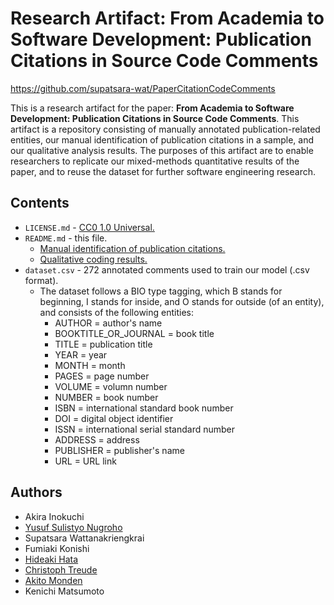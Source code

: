 # Research Artifact: From Academia to Software Development: Publication Citations in Source Code Comments

https://github.com/supatsara-wat/PaperCitationCodeComments

This is a research artifact for the paper: **From Academia to Software Development: Publication Citations in Source Code Comments**. This artifact is a repository consisting of manually annotated publication-related entities, our manual identification of publication citations in a sample, and our qualitative analysis results. The purposes of this artifact are to enable researchers to replicate our mixed-methods quantitative results of the paper, and to reuse the dataset for further software engineering research.

## Contents
* `LICENSE.md` - [CC0 1.0 Universal.](https://creativecommons.org/publicdomain/zero/1.0/)
* `README.md` - this file.
  * [Manual identification of publication citations.](https://docs.google.com/spreadsheets/d/e/2PACX-1vQbTS2W0Im6wArUgS8g0pgBX5iV3uqGPcQ-W5UJwKNYpJyvhmUuUx7FSO8VbcVCJZpLZ2LmM3cYQ_31/pubhtml?gid=0&single=true)
  * [Qualitative coding results.](https://docs.google.com/spreadsheets/d/e/2PACX-1vRtfzcI0u5p6aGJeHJrezJXz4r6V3jFGG6cypOHprYsAqzv23iXQ_b0IbEmbONvkVfj6yrWb0jDHcpE/pubhtml?gid=0&single=true)
* `dataset.csv` - 272 annotated comments used to train our model (.csv format).
  * The dataset follows a BIO type tagging, which B stands for beginning, I stands for inside, and O stands for outside (of an entity), and consists of the following entities:
    * AUTHOR = author's name
    * BOOKTITLE_OR_JOURNAL = book title
    * TITLE = publication title
    * YEAR = year
    * MONTH = month
    * PAGES = page number
    * VOLUME = volumn number
    * NUMBER = book number
    * ISBN = international standard book number
    * DOI = digital object identifier
    * ISSN = international serial standard number
    * ADDRESS = address
    * PUBLISHER = publisher's name
    * URL = URL link
  
## Authors
- Akira Inokuchi
- [Yusuf Sulistyo Nugroho](https://yusufsn.github.io/)
- Supatsara Wattanakriengkrai
- Fumiaki Konishi
- [Hideaki Hata](https://hideakihata.github.io/)
- [Christoph Treude](http://ctreude.ca/)
- [Akito Monden](http://digi-ana.sakura.ne.jp/)
- Kenichi Matsumoto
